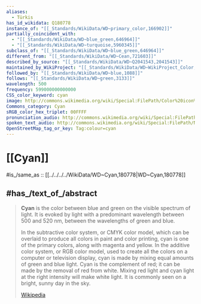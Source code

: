 ```yaml
---
aliases:
  - Türkis
has_id_wikidata: Q180778
instance_of: "[[_Standards/WikiData/WD~primary_color,166902]]"
partially_coincident_with:
  - "[[_Standards/WikiData/WD~blue_green,646964]]"
  - "[[_Standards/WikiData/WD~turquoise,5960345]]"
subclass_of: "[[_Standards/WikiData/WD~blue_green,646964]]"
different_from: "[[_Standards/WikiData/WD~Cean,721603]]"
described_by_source: "[[_Standards/WikiData/WD~Q2041543,2041543]]"
maintained_by_WikiProject: "[[_Standards/WikiData/WD~WikiProject_Color,5492393]]"
followed_by: "[[_Standards/WikiData/WD~blue,1088]]"
follows: "[[_Standards/WikiData/WD~green,3133]]"
wavelength: 500
frequency: 599000000000000
CSS_color_keyword: cyan
image: http://commons.wikimedia.org/wiki/Special:FilePath/Color%20icon%20cyan.svg
Commons_category: Cyan
sRGB_color_hex_triplet: 00FFFF
pronunciation_audio: http://commons.wikimedia.org/wiki/Special:FilePath/LL-Q9129%20%28gre%29-MARKELLOS-%CE%B3%CE%B1%CE%BB%CE%AC%CE%B6%CE%B9%CE%BF.wav
spoken_text_audio: http://commons.wikimedia.org/wiki/Special:FilePath/Nl-Cyaan-article.ogg
OpenStreetMap_tag_or_key: Tag:colour=cyan
---
```


# [[Cyan]] 

#is_/same_as :: [[../../../../WikiData/WD~Cyan,180778|WD~Cyan,180778]] 

## #has_/text_of_/abstract 

> **Cyan** is the color between blue and green on the visible spectrum of light. It is evoked by light with a predominant wavelength between 500 and 520 nm, between the wavelengths of green and blue.
>
> In the subtractive color system, or CMYK color model, which can be overlaid to produce all colors in paint and color printing, cyan is one of the primary colors, along with magenta and yellow. In the additive color system, or RGB color model, used to create all the colors on a computer or television display, cyan is made by mixing equal amounts of green and blue light. Cyan is the complement of red; it can be made by the removal of red from white. Mixing red light and cyan light at the right intensity will make white light. It is commonly seen on a bright, sunny day in the sky.
>
> [Wikipedia](https://en.wikipedia.org/wiki/Cyan) 

